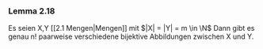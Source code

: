### Lemma 2.18
Es seien X,Y [[2.1 Mengen|Mengen]] mit $|X| = |Y| = m \in \N$ Dann gibt es genau n! paarweise verschiedene bijektive Abbildungen zwischen X und Y.
